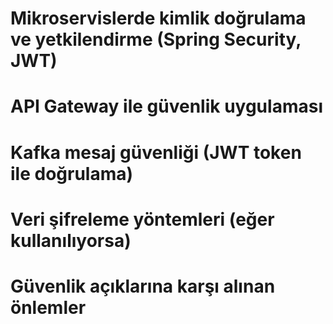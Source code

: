 # Mikroservislerde kimlik doğrulama ve yetkilendirme (Spring Security, JWT)

# API Gateway ile güvenlik uygulaması

# Kafka mesaj güvenliği (JWT token ile doğrulama)

# Veri şifreleme yöntemleri (eğer kullanılıyorsa)

# Güvenlik açıklarına karşı alınan önlemler